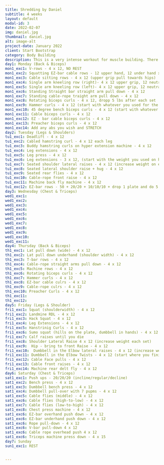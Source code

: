 ```yaml
---
title: Shredding by Daniel
subtitle: 4 weeks
layout: default
modal-id: 3
date: 2022-02-07
img: daniel.jpg
thumbnail: daniel.jpg
alt: image-alt
project-date: January 2022
client: Start Bootstrap
category: Body Building
description: This is a very intense workout for muscle building. There are going to be many supersets without rest. This a technique that body builders use to avoid cardio and still burn the same amount of calories. There are 6 workouts per week. About 1.5 h per workout on average. <b>THERE IS NO REST BETWEEN THE SETS!!!</b><br><br>Note that every week you will workout the following groups of muscles in the following manner  <br><br> Monday ~ Back & Biceps <br> Tuesday ~ Legs & Shoulders <br> Wednesday ~ Chest & Triceps <br> Thursday ~ Back & Biceps <br> Friday ~ Legs & Shoulders <br> Saturday ~ Chest & Triceps <br> Sunday ~ rest <br><br> Also note that every week you workout each muscle group twice! The first time in the week you want to go a bit lower weight than you would go the second time in the week. <br><br> The most important part of shredding is your diet. Figure it out...
day1: Monday (Back & Biceps)
mon1_exc1: V-rows - 4 x 12, NO REST 
mon1_exc2: Squatting EZ-bar cable rows - 12 upper hand, 12 under hand x 4
mon1_exc3: Cable sitting rows - 4 x 12 (upper grip pull towards hips)
mon1_exc4: Single arm kneeling row (right)- 4 x 12 upper grip, 12 neutral grip (use single arm thing with longer strips)
mon1_exc5: Single arm kneeling row (left)- 4 x 12 upper grip, 12 neutral grip
mon1_exc6: Standing Straight bar straight arm pull down - 4 x 12
mon1_exc7: Standing cable-rope traight arm pull down - 4 x 12
mon1_exc8: Rotating biceps curls - 4 x 12, dropp 5 lbs after each set
mon1_exc9: Hammer curls - 4 x 12 (start with whatever you used for the second set of the previous exercise) (drop 5 lbs each set) 
mon1_exc10: 45 degree bench biceps curls - 4 x 12 (start with whatever you used for the second set of the previous exercise) (drop 5 lbs each set)
mon1_exc11: Cable biceps curls - 4 x 12
mon1_exc12: EZ - bar cable biceps curls - 4 x 12
mon1_exc13: Preacher biceps curls - 4 x 12
mon1_exc14: Add any abs you wish and STRETCH
day2: Tuesday (Legs & Shoulders)
tu1_exc1: Deadlift - 4 x 12
tu1_exc2: Cabled hamstring curl - 4 x 12 each leg
tu1_exc3: Buddy hamstring curls on hyper extension machine - 4 x 12
tu1_exc4: Leg extensions - 4 x 12
tu1_exc5: Leg press - 4 x 12
tu1_exc6: Leg extensions - 3 x 12, (start with the weight you used on hte last set of the previous leg extensions) 
tu1_exc7: Seated shoulder lateral raises - 4 x 12 (increase weight on each set)
tu1_exc8: Seated lateral shoulder raise + hug - 4 x 12
tu1_exc9: Seated rear flies - 4 x 12
tu1_exc10: Cable-rope front raise - 4 x 12
tu1_exc11: Machine back fly machine - 4 x 12 
tu1_exc12: EZ-bar rows - 50 + 20/20 + 10/10/10 + drop 1 plate and do 5 reps per each plate you drop until left with 1 plate 
day3: Wednesday (Chest & Triceps)
wed1_exc1: 
wed1_exc2: 
wed1_exc3: 
wed1_exc4: 
wed1_exc5: 
wed1_exc6:  
wed1_exc7: 
wed1_exc8: 
wed1_exc9: 
wed1_exc10:
wed1_exc11:
day4: Thursday (Back & Biceps)
th1_exc1: Lat pull down (wide) - 4 x 12
th1_exc2: Lat pull down underhand (shoulder width) - 4 x 12
th1_exc3: T-bar rows - 4 x 12
th1_exc4: Cable-rope straight arms pull down - 4 x 12
th1_exc5: Machine rows - 4 x 12
th1_exc6: Rotating biceps curls - 4 x 12
th1_exc7: Hammer curls - 4 x 12
th1_exc8: EZ-bar cable culrs - 4 x 12
th1_exc9: Cable-rope culrs - 4 x 12
th1_exc10: Preacher Curls - 4 x 12
th1_exc11:
th1_exc12: 
day5: Friday (Legs & Shoulder)
fri1_exc1: Squat (shoulderwidth) - 4 x 12
fri1_exc2: Landmine RDL - 4 x 12
fri1_exc3: Hack Squat - 4 x 12
fri1_exc4: Leg Extensions - 4 x 12
fri1_exc5: Hanstrinig Curls - 4 x 12
fri1_exc6: Sumo squat (hills on the plate, dumbbell in hands) - 4 x 12
fri1_exc7: Calf raises until you die
fri1_exc8: Shoulder Lateral Raise 4 x 12 (increase weight each set)
fri1_exc9:  Hip - bring to front Raise - 4 x 12
fri1_exc10:  Dumbbell in the Elbow lateral raises - 4 x 12 (increase weight each set)
fri1_exc11: Dumbbell in the Elbow Twists - 4 x 12 (start where you finished last exercise and decrease weight each set)
fri1_exc12: Cable Face pulls - 4 x 12
fri1_exc13: Cable front raises - 4 x 12
fri1_exc14: Machine rear delt fly - 4 x 12
day6: Saturday (Chest & Triceps)
sat1_exc1: Push ups - 20/20/20 (incline/regular/decline)
sat1_exc2: Bench press - 4 x 12
sat1_exc3: Dumbbell bench press - 4 x 12
sat1_exc4: Dumbbell pull-over with 7 pupms - 4 x 12
sat1_exc5: Cable flies (middle) - 4 x 12
sat1_exc6: Cable flies (high-to-low) - 4 x 12
sat1_exc7: Cable flies (low-to-high) - 4 x 12
sat1_exc8: Chest press machine - 4 x 12 
sat1_exc6: EZ-bar overhand push down - 4 x 12
sat1_exc6: EZ-bar underhand push down - 4 x 12
sat1_exc6: Rope pull-down - 4 x 12
sat1_exc6: V-bar pull-down 4 x 12
sat1_exc6: Cable rope overhead push 4 x 12
sat1_exc6: Triceps machine press down - 4 x 15
day7: Sunday
sun1_exc1: REST
 

---
```

